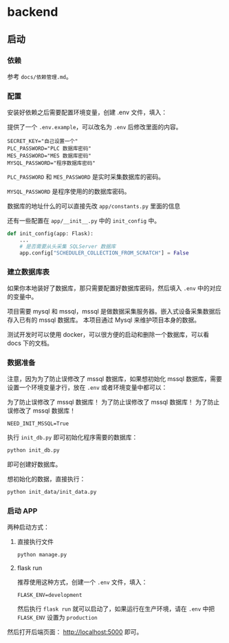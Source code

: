 # backend

## 启动

### 依赖

参考 `docs/依赖管理.md`。

### 配置

安装好依赖之后需要配置环境变量，创建 .env 文件，填入：

提供了一个 `.env.example`，可以改名为 `.env` 后修改里面的内容。

```dotenv
SECRET_KEY="自己设置一个"
PLC_PASSWORD="PLC 数据库密码"
MES_PASSWORD="MES 数据库密码"
MYSQL_PASSWORD="程序数据库密码"
```

`PLC_PASSWORD` 和 `MES_PASSWORD` 是实时采集数据库的密码。

`MYSQL_PASSWORD` 是程序使用的的数据库密码。

数据库的地址什么的可以直接先改 `app/constants.py` 里面的信息

还有一些配置在 `app/__init__.py` 中的 `init_config` 中。

```python
def init_config(app: Flask):
    ...
    # 是否需要从头采集 SQLServer 数据库
    app.config["SCHEDULER_COLLECTION_FROM_SCRATCH"] = False
```

### 建立数据库表

如果你本地装好了数据库，那只需要配置好数据库密码，然后填入 `.env` 中的对应的变量中。

项目需要 mysql 和 mssql，mssql 是做数据采集服务器。嵌入式设备采集数据后存入已有的 mssql 数据库。
本项目通过 Mysql 来维护项目本身的数据。

测试开发时可以使用 docker，可以很方便的启动和删除一个数据库，可以看 docs 下的文档。

### 数据准备

注意，因为为了防止误修改了 mssql 数据库，如果想初始化 mssql 数据库，需要设置一个环境变量才行，放在 `.env` 或者环境变量中都可以：

为了防止误修改了 mssql 数据库！
为了防止误修改了 mssql 数据库！
为了防止误修改了 mssql 数据库！

```dotenv
NEED_INIT_MSSQL=True
```

执行 `init_db.py` 即可初始化程序需要的数据库：

```bash
python init_db.py
```

即可创建好数据库。

想初始化的数据，直接执行：

```bash
python init_data/init_data.py
```

### 启动 APP

两种启动方式：

1. 直接执行文件

    ```bash
    python manage.py
    ```

2. flask run

    推荐使用这种方式，创建一个 `.env` 文件，填入：

    ```dotenv
    FLASK_ENV=development
    ```

    然后执行 `flask run` 就可以启动了，如果运行在生产环境，请在 `.env` 中把 `FLASK_ENV` 设置为 `production`

然后打开后端页面： <http://localhost:5000> 即可。
